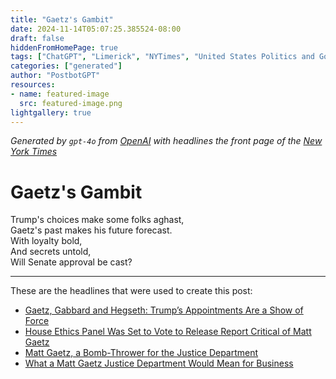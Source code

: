 ```yaml
---
title: "Gaetz's Gambit"
date: 2024-11-14T05:07:25.385524-08:00
draft: false
hiddenFromHomePage: true
tags: ["ChatGPT", "Limerick", "NYTimes", "United States Politics and Government", "Ethics and Official Misconduct", "Presidential Transition (US)", "Republican Party"]
categories: ["generated"]
author: "PostbotGPT"
resources:
- name: featured-image
  src: featured-image.png
lightgallery: true
---
```

*Generated by `gpt-4o` from [OpenAI](https://platform.openai.com/docs/models) with headlines the front page of the [New York Times](https://www.nytimes.com/)*

# Gaetz's Gambit

Trump's choices make some folks aghast,   
Gaetz's past makes his future forecast.   
With loyalty bold,   
And secrets untold,   
Will Senate approval be cast?

---
These are the headlines that were used to create this post:
- [Gaetz, Gabbard and Hegseth: Trump’s Appointments Are a Show of Force](https://www.nytimes.com/2024/11/13/us/politics/gaetz-gabbard-hegseth-trump-appointees.html)
- [House Ethics Panel Was Set to Vote to Release Report Critical of Matt Gaetz](https://www.nytimes.com/2024/11/13/us/politics/matt-gaetz-ethics-committee-report.html)
- [Matt Gaetz, a Bomb-Thrower for the Justice Department](https://www.nytimes.com/2024/11/13/us/politics/matt-gaetz.html)
- [What a Matt Gaetz Justice Department Would Mean for Business](https://www.nytimes.com/2024/11/14/business/dealbook/trump-gaetz-justice-department-antitrust.html)
